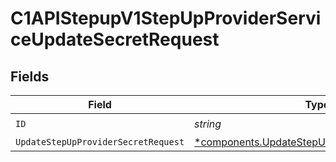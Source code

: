 # C1APIStepupV1StepUpProviderServiceUpdateSecretRequest


## Fields

| Field                                                                                                         | Type                                                                                                          | Required                                                                                                      | Description                                                                                                   |
| ------------------------------------------------------------------------------------------------------------- | ------------------------------------------------------------------------------------------------------------- | ------------------------------------------------------------------------------------------------------------- | ------------------------------------------------------------------------------------------------------------- |
| `ID`                                                                                                          | *string*                                                                                                      | :heavy_check_mark:                                                                                            | N/A                                                                                                           |
| `UpdateStepUpProviderSecretRequest`                                                                           | [*components.UpdateStepUpProviderSecretRequest](../../models/components/updatestepupprovidersecretrequest.md) | :heavy_minus_sign:                                                                                            | N/A                                                                                                           |
